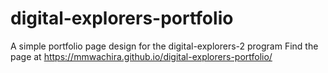 # digital-explorers-portfolio
A simple portfolio page design for the digital-explorers-2 program
Find the page at https://mmwachira.github.io/digital-explorers-portfolio/
